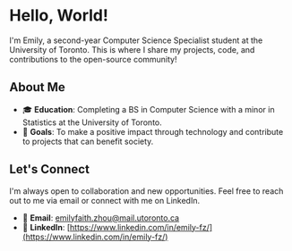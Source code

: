 # Hello, World!

I'm Emily, a second-year Computer Science Specialist student at the University of Toronto. This is where I share my projects, code, and contributions to the open-source community!

## About Me

- 🎓 **Education**: Completing a BS in Computer Science with a minor in Statistics at the University of Toronto.
- 🌱 **Goals**: To make a positive impact through technology and contribute to projects that can benefit society.

## Let's Connect

I'm always open to collaboration and new opportunities. Feel free to reach out to me via email or connect with me on LinkedIn.

- 📧 **Email**: [emilyfaith.zhou@mail.utoronto.ca](mailto:emilyfaith.zhou@mail.utoronto.ca)
- 👥 **LinkedIn**: [https://www.linkedin.com/in/emily-fz/](https://www.linkedin.com/in/emily-fz/)
